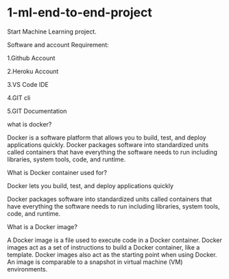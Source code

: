 # 1-ml-end-to-end-project

Start Machine Learning project.

Software and account Requirement:

1.Github Account

2.Heroku Account

3.VS Code IDE

4.GIT cli

5.GIT Documentation

what is docker?

Docker is a software platform that allows you to build, test, and deploy applications quickly. Docker packages software into standardized units called containers that have everything the software needs to run including libraries, system tools, code, and runtime.

What is Docker container used for?

Docker lets you build, test, and deploy applications quickly

Docker packages software into standardized units called containers that have everything the software needs to run including libraries, system tools, code, and runtime.

What is a Docker image?

A Docker image is a file used to execute code in a Docker container. Docker images act as a set of instructions to build a Docker container, like a template. Docker images also act as the starting point when using Docker. An image is comparable to a snapshot in virtual machine (VM) environments.